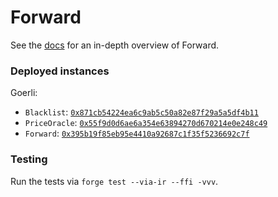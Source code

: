 # Forward

See the [docs](https://forward-protocol.readme.io/docs/getting-started) for an in-depth overview of Forward.

### Deployed instances

Goerli:

- `Blacklist`: [`0x871cb54224ea6c9ab5c50a82e87f29a5a5df4b11`](https://goerli.etherscan.io/address/0x871cb54224ea6c9ab5c50a82e87f29a5a5df4b11)
- `PriceOracle`: [`0x55f9d0d6ae6a354e63894270d670214e0e248c49`](https://goerli.etherscan.io/address/0x55f9d0d6ae6a354e63894270d670214e0e248c49)
- `Forward`: [`0x395b19f85eb95e4410a92687c1f35f5236692c7f`](https://goerli.etherscan.io/address/0x395b19f85eb95e4410a92687c1f35f5236692c7f)

### Testing

Run the tests via `forge test --via-ir --ffi -vvv`.
